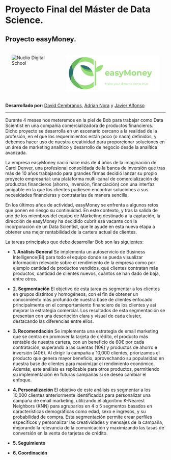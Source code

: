                                                                  

# Proyecto Final del Máster de Data Science. 
## Proyecto easyMoney.


<div style="display: flex; justify-content: center;">
    <img src="https://nuclio.school/wp-content/uploads/2019/10/nucleoDS-newBlack.png" alt="Nuclio Digital School" style="width: 400px; height: 116px; margin: 20px;" /><img src="LOGO_EasyMoney.jpg" style="width: 400px; height: 116px; margin: 20px;" />
</div>


**Desarrollado por:** [David Cembranos](https://github.com/carlonsk), [Adrian Nora](https://github.com/Harry3lsucio) y [Javier Alfonso](https://github.com/jascicz)

------

Durante 4 meses nos meteremos en la piel de Bob para trabajar como Data Scientist en una compañía comercializadora de productos financieros. Dicho proyecto se desarrolla en un escenario cercano a la realidad de la profesión, en el que los requerimientos están poco (o nada) definidos, y debemos hacer uso de nuestra creatividad para proporcionar soluciones en un área de marketing analítico y desarrollo de negocio desde la analítica avanzada.

La empresa easyMoney nació hace más de 4 años de la imaginación de Carol Denver, una profesional consolidada de la banca de inversión que tras más de 10 años trabajando para grandes firmas decidió lanzar su propio proyecto empresarial: una plataforma multi-canal de comercialización de productos financieros (ahorro, inversión, financiación) con una interfaz amigable en la que los clientes pudiesen encontrar soluciones a sus necesidades financieras y contratarlas de manera sencilla. 

En los últimos años de actividad, easyMoney se enfrenta a algunos retos que ponen en riesgo su continuidad. En este contexto, y tras la salida de uno de los miembros del equipo de Marketing destinado a la captación, la dirección de easyMoney ha decidido cubrir esa vacante con la incorporación de un Data Scientist, que le ayude en esta nueva etapa a obtener una mejor rentabilidad de la cartera actual de clientes.

La tareas principales que debe desarrollar Bob son las siguientes:

- **1. Análisis General** Se implementa un autoservicio de Business Intelligence(BI) para todo el equipo donde se pueda visualizar información relevante sobre el rendimiento de la empresa como por ejemplo cantidad de productos vendidos, qué clientes contratan más productos, cantidad de clientes nuevos, cuántos se han dado de baja, entre otros.

- **2. Segmentación** El objetivo de esta tarea es segmentar a los clientes en grupos distintos y homogéneos, con el fin de obtener un conocimiento más profundo de nuestra base de clientes enfocado principalmente en el comportamiento financiero de los clientes y así mejorar la estrategia comercial. Los resultados de esta segmentación se presentan con una descripción clara y visual de cada cluster, destacando las diferencias entre ellos.

- **3. Recomendación** Se implementa una estrategia de email marketing que se centra en promover la tarjeta de crédito, el producto más rentable de nuestra cartera, con un beneficio de 60€ por cada contratación, superando a las cuentas (10€) y productos de ahorro e inversión (40€). Al dirigir la campaña a 10,000 clientes, priorizamos el producto que genera mayor beneficio, aprovechando su popularidad en nuestra base de clientes para maximizar el rendimiento económico. Además, este análisis es replicable para otros productos, permitiendo su implementación en futuras campañas si se desea cambiar el enfoque.

- **4. Personalización** El objetivo de este análisis es segmentar a los 10,000 clientes anteriormente identificados para personalizar una campaña de email marketing, utilizando el algoritmo K-Nearest Neighbors (KNN) para agruparlos en 4 o 5 segmentos basados en características demográficas como edad, sexo e ingresos, y su probabilidad de compra. Esta segmentación permite crear perfiles específicos y personalizar las creatividades y mensajes de la campaña, mejorando la relevancia de la comunicación y maximizando las tasas de conversión en la venta de tarjetas de crédito.

- **5. Seguimiento**

- **6. Coordinación**
